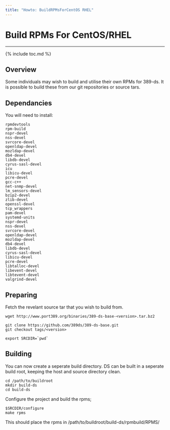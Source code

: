 ```yaml
---
title: "Howto: BuildRPMsForCentOS RHEL"
---
```


# Build RPMs For CentOS/RHEL
------------------------

{% include toc.md %}

Overview
--------

Some individuals may wish to build and utilise their own RPMs for 389-ds. It is possible to build these from our git repositories or source tars.

Dependancies
------------

You will need to install:

    rpmdevtools
    rpm-build
    nspr-devel
    nss-devel
    svrcore-devel
    openldap-devel
    mozldap-devel
    db4-devel
    libdb-devel
    cyrus-sasl-devel
    icu
    libicu-devel
    pcre-devel
    gcc-c++
    net-snmp-devel
    lm_sensors-devel
    bzip2-devel
    zlib-devel
    openssl-devel
    tcp_wrappers
    pam-devel
    systemd-units
    nspr-devel
    nss-devel
    svrcore-devel
    openldap-devel
    mozldap-devel
    db4-devel
    libdb-devel
    cyrus-sasl-devel
    libicu-devel
    pcre-devel
    libtalloc-devel
    libevent-devel
    libtevent-devel
    valgrind-devel


Preparing
---------

Fetch the revelant source tar that you wish to build from.

    wget http://www.port389.org/binaries/389-ds-base-<version>.tar.bz2

    git clone https://github.com/389ds/389-ds-base.git
    git checkout tags/<version>

    export SRCDIR=`pwd`

Building
--------

You can now create a seperate build directory. DS can be built in a seperate build root, keeping the host and source directory clean.

    cd /path/to/buildroot
    mkdir build-ds
    cd build-ds

Configure the project and build the rpms;

    $SRCDIR/configure
    make rpms

This should place the rpms in /path/to/buildroot/build-ds/rpmbuild/RPMS/


